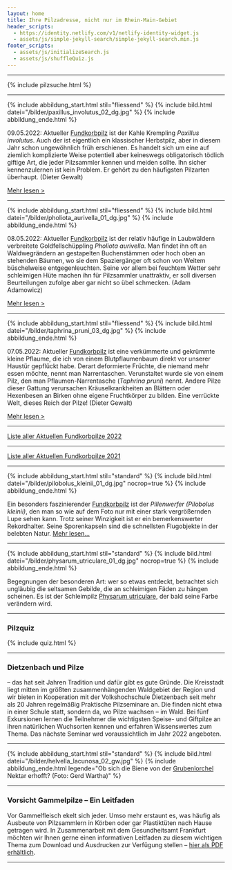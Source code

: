 ```yaml
---
layout: home
title: Ihre Pilzadresse, nicht nur im Rhein-Main-Gebiet
header_scripts:
  - https://identity.netlify.com/v1/netlify-identity-widget.js
  - assets/js/simple-jekyll-search/simple-jekyll-search.min.js
footer_scripts:
  - assets/js/initializeSearch.js
  - assets/js/shuffleQuiz.js
---
```

- - -

{% include pilzsuche.html %}

- - -

{% include abbildung_start.html stil="fliessend" %}
{% include bild.html datei="/bilder/paxillus_involutus_02_dg.jpg" %}
{% include abbildung_ende.html %}

09.05.2022: Aktueller [Fundkorbpilz](AA "Glossar-") ist der Kahle Krempling *Paxillus involutus*. Auch der ist eigentlich ein klassischer Herbstpilz, aber in diesem Jahr schon ungewöhnlich früh erschienen. Es handelt sich um eine auf ziemlich komplizierte Weise potentiell aber keineswegs obligatorisch tödlich giftige Art, die jeder Pilzsammler kennen und meiden sollte. Ihn sicher kennenzulernen ist kein Problem. Er gehört zu den häufigsten Pilzarten überhaupt. (Dieter Gewalt)

[Mehr lesen >](/pilze/paxillus-involutus-kahler-krempling)

<div style="clear:  both"></div>

- - -

{% include abbildung_start.html stil="fliessend" %}
{% include bild.html datei="/bilder/pholiota_aurivella_01_dg.jpg" %}
{% include abbildung_ende.html %}

08.05.2022: Aktueller [Fundkorbpilz](AA "Glossar-") ist der relativ häufige in Laubwäldern verbreitete Goldfellschüppling *Pholiota aurivella*. Man findet ihn oft an Waldwegrändern an gestapelten Buchenstämmen oder hoch oben an stehenden Bäumen, wo sie dem Spaziergänger oft schon von Weitem büschelweise entgegenleuchten. Seine vor allem bei feuchtem Wetter sehr schleimigen Hüte machen ihn für Pilzsammler unattraktiv, er soll diversen Beurteilungen zufolge aber gar nicht so übel schmecken. (Adam Adamowicz)

[Mehr lesen >](/pilze/pholiota-aurivella-goldfellschüppling)

<div style="clear:  both"></div>

- - -

{% include abbildung_start.html stil="fliessend" %}
{% include bild.html datei="/bilder/taphrina_pruni_03_dg.jpg" %}
{% include abbildung_ende.html %}

07.05.2022: Aktueller [Fundkorbpilz](AA "Glossar-") ist eine verkümmerte und gekrümmte kleine Pflaume, die ich von einem Blutpflaumenbaum direkt vor unserer Haustür gepflückt habe. Derart deformierte Früchte, die niemand mehr essen möchte, nennt man Narrentaschen. Verunstaltet wurde sie von einem Pilz, den man Pflaumen-Narrentasche (*Taphrina pruni*) nennt. Andere Pilze dieser Gattung verursachen Kräuselkrankheiten an Blättern oder Hexenbesen an Birken ohne eigene Fruchtkörper zu bilden. Eine verrückte Welt, dieses Reich der Pilze! (Dieter Gewalt)

 [Mehr lesen >](/pilze/taphrina-pruni-pflaumen-narrentasche)

<div style="clear:  both"></div>

- - -

[Liste aller Aktuellen Fundkorbpilze 2022](/artikel/liste-aller-aktuellen-fundkorbpilze-2022.html)

- - -

[Liste aller Aktuellen Fundkorbpilze 2021](/artikel/liste-aller-aktuellen-fundkorbpilze-2021.html)

- - -

{% include abbildung_start.html stil="standard" %}
{% include bild.html datei="/bilder/pilobolus_kleinii_01_dg.jpg" nocrop=true %}
{% include abbildung_ende.html %}

Ein besonders faszinierender [Fundkorbpilz](AA "Glossar-") ist der *Pillenwerfer (Pilobolus kleinii)*, den man so wie auf dem Foto nur mit einer stark vergrößernden Lupe sehen kann. Trotz seiner Winzigkeit ist er ein bemerkenswerter Rekordhalter. Seine Sporenkapseln sind die schnellsten Flugobjekte in der belebten Natur. [Mehr lesen...](/pilze/pilobolus-kleinii-pillenwerfer)

- - -

{% include abbildung_start.html stil="standard" %}
{% include bild.html datei="/bilder/physarum_utriculare_01_dg.jpg" nocrop=true %}
{% include abbildung_ende.html %}

Begegnungen der besonderen Art: wer so etwas entdeckt, betrachtet sich ungläubig die seltsamen Gebilde, die an schleimigen Fäden zu hängen scheinen. Es ist der Schleimpilz [Physarum utriculare](/pilze/physarum-utriculare-fadenfruchtschleimpilz), der bald seine Farbe verändern wird.

- - -

### Pilzquiz

{% include quiz.html %}

- - -

### Dietzenbach und Pilze

– das hat seit Jahren Tradition und dafür gibt es gute Gründe. Die Kreisstadt liegt mitten im größten zusammenhängenden Waldgebiet der Region und wir bieten in Kooperation mit der Volkshochschule Dietzenbach seit mehr als 20 Jahren regelmäßig Praktische Pilzseminare an. Die finden nicht etwa in einer Schule statt, sondern da, wo Pilze wachsen – im Wald. Bei fünf Exkursionen lernen die Teilnehmer die wichtigsten Speise- und Giftpilze an ihren natürlichen Wuchsorten kennen und erfahren Wissenswertes zum Thema. Das nächste Seminar wrd voraussichtlich im Jahr 2022 angeboten.  

- - -

{% include abbildung_start.html stil="standard" %}
{% include bild.html datei="/bilder/helvella_lacunosa_02_gw.jpg" %}
{% include abbildung_ende.html legende="Ob sich die Biene von der <a href='/pilze/helvella-lacunosa-grubenlorchel'>Grubenlorchel</a> Nektar erhofft?  (Foto: Gerd Wartha)" %}

- - -

### Vorsicht Gammelpilze – Ein Leitfaden

Vor Gammelfleisch ekelt sich jeder. Umso mehr erstaunt es, was häufig als Ausbeute von Pilzsammlern in Körben oder gar Plastiktüten nach Hause getragen wird. In Zusammenarbeit mit dem Gesundheitsamt Frankfurt möchten wir Ihnen gerne einen informativen Leitfaden zu diesem wichtigen Thema zum Download und Ausdrucken zur Verfügung stellen – [hier als PDF erhältlich](/assets/docs/Fundkorb.de-Gammelpilze.pdf).

- - -